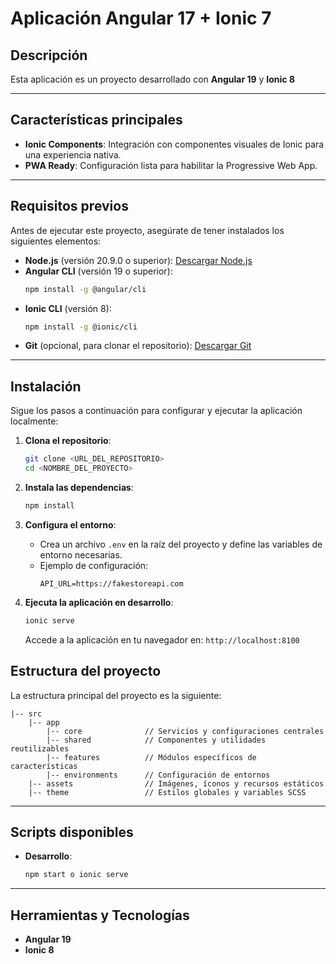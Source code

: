 # Aplicación Angular 17 + Ionic 7

## Descripción

Esta aplicación es un proyecto desarrollado con **Angular 19** y **Ionic 8**

---

## Características principales

- **Ionic Components**: Integración con componentes visuales de Ionic para una experiencia nativa.
- **PWA Ready**: Configuración lista para habilitar la Progressive Web App.

---

## Requisitos previos

Antes de ejecutar este proyecto, asegúrate de tener instalados los siguientes elementos:

- **Node.js** (versión 20.9.0 o superior): [Descargar Node.js](https://nodejs.org/)
- **Angular CLI** (versión 19 o superior):
  ```bash
  npm install -g @angular/cli
  ```
- **Ionic CLI** (versión 8):
  ```bash
  npm install -g @ionic/cli
  ```
- **Git** (opcional, para clonar el repositorio): [Descargar Git](https://git-scm.com/)

---

## Instalación

Sigue los pasos a continuación para configurar y ejecutar la aplicación localmente:

1. **Clona el repositorio**:

   ```bash
   git clone <URL_DEL_REPOSITORIO>
   cd <NOMBRE_DEL_PROYECTO>
   ```

2. **Instala las dependencias**:

   ```bash
   npm install
   ```

3. **Configura el entorno**:

   - Crea un archivo `.env` en la raíz del proyecto y define las variables de entorno necesarias.
   - Ejemplo de configuración:
     ```env
     API_URL=https://fakestoreapi.com
     ```

4. **Ejecuta la aplicación en desarrollo**:

   ```bash
   ionic serve
   ```

   Accede a la aplicación en tu navegador en: `http://localhost:8100`


## Estructura del proyecto

La estructura principal del proyecto es la siguiente:

```
|-- src
    |-- app
        |-- core              // Servicios y configuraciones centrales
        |-- shared            // Componentes y utilidades reutilizables
        |-- features          // Módulos específicos de características
        |-- environments      // Configuración de entornos
    |-- assets                // Imágenes, íconos y recursos estáticos
    |-- theme                 // Estilos globales y variables SCSS
```

---

## Scripts disponibles

- **Desarrollo**:

  ```bash
  npm start o ionic serve
  ```

---

## Herramientas y Tecnologías

- **Angular 19**
- **Ionic 8**


